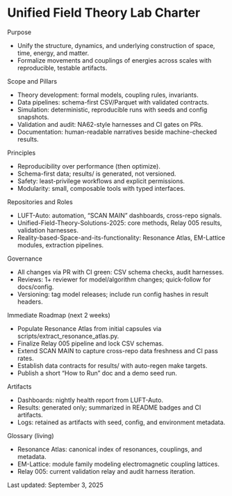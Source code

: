 # Unified Field Theory Lab Charter

Purpose
- Unify the structure, dynamics, and underlying construction of space, time, energy, and matter.
- Formalize movements and couplings of energies across scales with reproducible, testable artifacts.

Scope and Pillars
- Theory development: formal models, coupling rules, invariants.
- Data pipelines: schema-first CSV/Parquet with validated contracts.
- Simulation: deterministic, reproducible runs with seeds and config snapshots.
- Validation and audit: NA62-style harnesses and CI gates on PRs.
- Documentation: human-readable narratives beside machine-checked results.

Principles
- Reproducibility over performance (then optimize).
- Schema-first data; results/ is generated, not versioned.
- Safety: least-privilege workflows and explicit permissions.
- Modularity: small, composable tools with typed interfaces.

Repositories and Roles
- LUFT-Auto: automation, “SCAN MAIN” dashboards, cross-repo signals.
- Unified-Field-Theory-Solutions-2025: core methods, Relay 005 results, validation harnesses.
- Reality-based-Space-and-its-functionality: Resonance Atlas, EM-Lattice modules, extraction pipelines.

Governance
- All changes via PR with CI green: CSV schema checks, audit harnesses.
- Reviews: 1+ reviewer for model/algorithm changes; quick-follow for docs/config.
- Versioning: tag model releases; include run config hashes in result headers.

Immediate Roadmap (next 2 weeks)
- Populate Resonance Atlas from initial capsules via scripts/extract_resonance_atlas.py.
- Finalize Relay 005 pipeline and lock CSV schemas.
- Extend SCAN MAIN to capture cross-repo data freshness and CI pass rates.
- Establish data contracts for results/ with auto-regen make targets.
- Publish a short “How to Run” doc and a demo seed run.

Artifacts
- Dashboards: nightly health report from LUFT-Auto.
- Results: generated only; summarized in README badges and CI artifacts.
- Logs: retained as artifacts with seed, config, and environment metadata.

Glossary (living)
- Resonance Atlas: canonical index of resonances, couplings, and metadata.
- EM-Lattice: module family modeling electromagnetic coupling lattices.
- Relay 005: current validation relay and audit harness iteration.

Last updated: September 3, 2025
